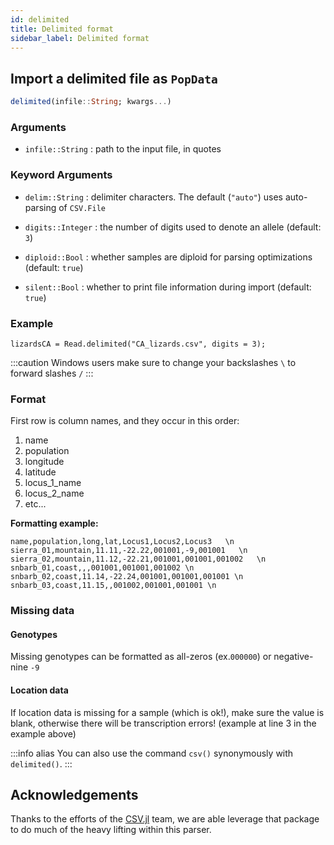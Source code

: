 ```yaml
---
id: delimited
title: Delimited format
sidebar_label: Delimited format
---
```


## Import a delimited file as `PopData`

```julia
delimited(infile::String; kwargs...)
```

### Arguments

- `infile::String` : path to the input file, in quotes

### Keyword Arguments

- `delim::String` : delimiter characters. The default (`"auto"`) uses auto-parsing of `CSV.File`

- `digits::Integer` : the number of digits used to denote an allele (default: `3`)
- `diploid::Bool`  : whether samples are diploid for parsing optimizations (default: `true`)
- `silent::Bool` : whether to print file information during import (default: `true`)

### Example
```
lizardsCA = Read.delimited("CA_lizards.csv", digits = 3);
```
:::caution Windows users
make sure to change your backslashes `\` to forward slashes `/` 
:::

### Format

First row is column names, and they occur in this order:
1. name
2. population
3. longitude
4. latitude
5. locus_1_name
6. locus_2_name
7. etc...

**Formatting example:**
```
name,population,long,lat,Locus1,Locus2,Locus3   \n
sierra_01,mountain,11.11,-22.22,001001,-9,001001   \n
sierra_02,mountain,11.12,-22.21,001001,001001,001002   \n
snbarb_01,coast,,,001001,001001,001002 \n
snbarb_02,coast,11.14,-22.24,001001,001001,001001 \n
snbarb_03,coast,11.15,,001002,001001,001001 \n
```

### Missing data
#### Genotypes
Missing genotypes can be formatted as all-zeros (ex.`000000`) or negative-nine `-9`

#### Location data
If location data is missing for a sample (which is ok!), make sure the value is blank, otherwise there will be transcription errors! (example at line 3 in the example above)




:::info alias
You can also use the command `csv()` synonymously with `delimited()`. 
:::

## Acknowledgements

Thanks to the efforts of the [CSV.jl](https://github.com/JuliaData/CSV.jl) team, we are able leverage that package to do much of the heavy lifting within this parser. 
